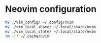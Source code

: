 # Neovim configuration
```bash
mv ./vim_config/ ~/.config/nvim
mv ./vim_local_share/ ~/.local/share/nvim
mv ./vim_local_state/ ~/.local/state/nvim
rm -rf ~/.cache/nvim
```

